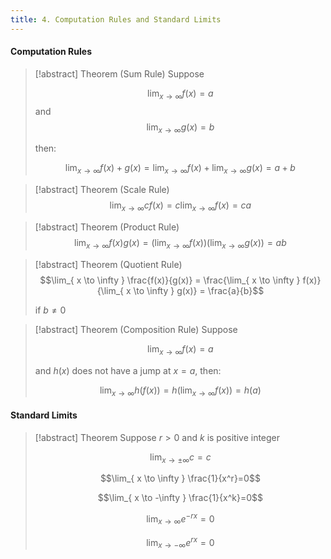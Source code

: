 ```yaml
---
title: 4. Computation Rules and Standard Limits
---
```


#### Computation Rules
> [!abstract] Theorem (Sum Rule)
> Suppose
> 
> $$\lim_{ x \to \infty } f(x) = a$$ and $$\lim_{ x \to \infty } g(x) = b$$
> 
> then:
> 
> $$\lim_{ x \to \infty } f(x)+g(x) = \lim_{ x \to \infty } f(x) + \lim_{ x \to \infty } g(x) = a+b$$

> [!abstract] Theorem (Scale Rule)
> $$\lim_{ x \to \infty } cf(x) = c \lim_{ x \to \infty } f(x) = ca$$

> [!abstract] Theorem (Product Rule)
> $$\lim_{ x \to \infty } f(x)g(x) = (\lim_{ x \to \infty } f(x))(\lim_{ x \to \infty } g(x)) = ab$$

> [!abstract] Theorem (Quotient Rule)
> $$\lim_{ x \to \infty } \frac{f(x)}{g(x)} = \frac{\lim_{ x \to \infty } f(x)}{\lim_{ x \to \infty } g(x)} = \frac{a}{b}$$
> 
> if $b ≠ 0$

> [!abstract] Theorem (Composition Rule)
> Suppose
> 
> $$\lim_{ x \to \infty } f(x) = a$$
> 
> and $h(x)$ does not have a jump at $x=a$, then:
> 
> $$\lim_{ x \to \infty } h(f(x)) = h(\lim_{ x \to \infty } f(x)) = h(a)$$

#### Standard Limits
> [!abstract] Theorem
> Suppose $r>0$ and $k$ is positive integer
> 
> $$\lim_{ x \to \pm\infty } c=c $$
> 
> $$\lim_{ x \to \infty } \frac{1}{x^r}=0$$
> 
> $$\lim_{ x \to -\infty } \frac{1}{x^k}=0$$
> 
> $$\lim_{ x \to \infty } e^{-rx} = 0$$
> 
> $$\lim_{ x \to -\infty } e^{rx} = 0$$

